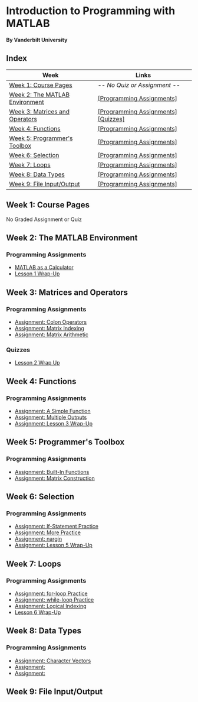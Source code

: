 # Introduction to Programming with MATLAB
__By Vanderbilt University__

## Index
| Week | Links | 
|------|-------|
| [Week 1: Course Pages](#week-1) | _-- No Quiz or Assignment --_|
| [Week 2: The MATLAB Environment](#week-2) | [[Programming Assignments]](#programming-assignments) |
| [Week 3: Matrices and Operators](#week-3) | [[Programming Assignments]](#programming-assignments-1) [[Quizzes]](#quizzes) |
| [Week 4: Functions](#week-4) | [[Programming Assignments]](#programming-assignments-2) |
| [Week 5: Programmer's Toolbox](#week-5) | [[Programming Assignments]](#programming-assignments-3) |
| [Week 6: Selection](#week-6) | [[Programming Assignments]](#programming-assignments-4) |
| [Week 7: Loops](#week-7) | [[Programming Assignments]](#programming-assignments-5) |
| [Week 8: Data Types](#week-8) | [[Programming Assignments]](#programming-assignments-6) |
| [Week 9: File Input/Output](#week-9) | [[Programming Assignments]](#programming-assignments-7) |


## Week 1: Course Pages
No Graded Assignment or Quiz

## Week 2: The MATLAB Environment
### Programming Assignments
- [MATLAB as a Calculator](week-2/program1.m)
- [Lesson 1 Wrap-Up](week-2/lesson_1_wrap_up.m)

## Week 3: Matrices and Operators
### Programming Assignments
- [Assignment: Colon Operators](week-3/colon_operators.m)
- [Assignment: Matrix Indexing](week-3/matrix_indexing.m)
- [Assignment: Matrix Arithmetic](week-3/matrix_arithmetic.m)

### Quizzes
- [Lesson 2 Wrap Up](week-3/lesson-2-wrap-up.md)

## Week 4: Functions
### Programming Assignments
- [Assignment: A Simple Function](week-4/tri_area.m)
- [Assignment: Multiple Outputs](week-4/corners.m)
- [Assignment: Lesson 3 Wrap-Up](week-4/taxi_fare.m)

## Week 5: Programmer's Toolbox
### Programming Assignments
- [Assignment: Built-In Functions](week-5/minimax.m)
- [Assignment: Matrix Construction](week-5/trio.m)

## Week 6: Selection
### Programming Assignments
- [Assignment: If-Statement Practice](week-6/picker.m)
- [Assignment: More Practice](week-6/eligible.m)
- [Assignment: nargin](week-6/under_age.m)
- [Assignment: Lesson 5 Wrap-Up](week-6/valid_date.m)

## Week 7: Loops
### Programming Assignments
- [Assignment: for-loop Practice](week-7/halfsum.m)
- [Assignment: while-loop Practice](week-7/next_prime.m)
- [Assignment: Logical Indexing](week-7/freezing.m)
- [Lesson 6 Wrap-Up](week-7/max_sum.m)

## Week 8: Data Types
### Programming Assignments
- [Assignment: Character Vectors](week-8/caesar.m)
- [Assignment: ]()
- [Assignment: ]()

## Week 9: File Input/Output
